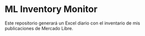 # ML Inventory Monitor

Este repositorio generará un Excel diario con el inventario de mis publicaciones de Mercado Libre.
